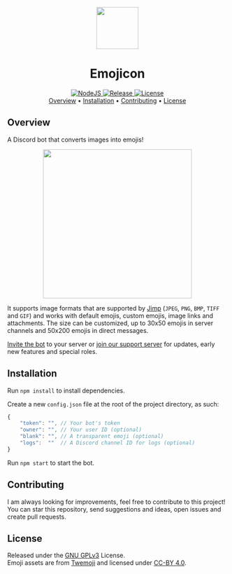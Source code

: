 <p align="center">
    <img src="https://cdn.discordapp.com/emojis/768872298383933531.png?v=1" width="96"/><br/>
</p>
<h1 align="center">
    Emojicon
</h1>
<p align="center">
    <a href="https://nodejs.org/en/">
        <img alt="NodeJS" src="https://img.shields.io/badge/NodeJS-14+-07a31e.svg">
    </a>
    <a href="https://github.com/charlypoirier/emojicon/releases">
        <img alt="Release" src="https://img.shields.io/badge/Release-v2.0.1-1389BF.svg">
    </a>
    <a href="https://github.com/charlypoirier/emojicon/blob/main/LICENSE">
        <img alt="License" src="https://img.shields.io/badge/License-GNU_GPLv3-F56831.svg">
    </a><br/>
    <a href="https://github.com/charlypoirier/emojicon#overview">Overview</a> •
    <a href="https://github.com/charlypoirier/emojicon#installation">Installation</a> •
    <a href="https://github.com/charlypoirier/emojicon#contributing">Contributing</a> •
    <a href="https://github.com/charlypoirier/emojicon#license">License</a>
</p>

## Overview
A Discord bot that converts images into emojis!

<p align="center">
    <img src="https://i.imgur.com/tSUZJA4.png" height="340"/>
</p>

It supports image formats that are supported by [Jimp](https://github.com/oliver-moran/jimp) (`JPEG`, `PNG`, `BMP`, `TIFF` and `GIF`) and works with default emojis, custom emojis, image links and attachments. The size can be customized, up to 30x50 emojis in server channels and 50x200 emojis in direct messages.

[Invite the bot](https://discordapp.com/api/oauth2/authorize?client_id=591203757287538690&permissions=0&scope=bot) to your server or [join our support server](https://discord.gg/xDMAxZD) for updates, early new features and special roles.

## Installation
Run `npm install` to install dependencies.

Create a new `config.json` file at the root of the project directory, as such:
```js
{
    "token": "", // Your bot's token
    "owner": "", // Your user ID (optional)
    "blank": "", // A transparent emoji (optional)
    "logs":  ""  // A Discord channel ID for logs (optional)
}
```

Run `npm start` to start the bot.

## Contributing
I am always looking for improvements, feel free to contribute to this project!<br/>
You can star this repository, send suggestions and ideas, open issues and create pull requests.

## License
Released under the [GNU GPLv3](https://www.gnu.org/licenses/gpl-3.0.en.html) License.<br/>
Emoji assets are from [Twemoji](https://github.com/twitter/twemoji) and licensed under [CC-BY 4.0](https://creativecommons.org/licenses/by/4.0/).

